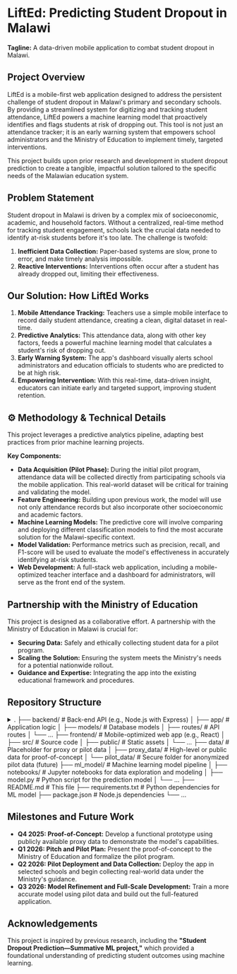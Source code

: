 #  LiftEd: Predicting Student Dropout in Malawi

**Tagline:** A data-driven mobile application to combat student dropout in Malawi.

##  Project Overview
LiftEd is a mobile-first web application designed to address the persistent challenge of student dropout in Malawi's primary and secondary schools. By providing a streamlined system for digitizing and tracking student attendance, LiftEd powers a machine learning model that proactively identifies and flags students at risk of dropping out. This tool is not just an attendance tracker; it is an early warning system that empowers school administrators and the Ministry of Education to implement timely, targeted interventions.

This project builds upon prior research and development in student dropout prediction to create a tangible, impactful solution tailored to the specific needs of the Malawian education system.

##  Problem Statement
Student dropout in Malawi is driven by a complex mix of socioeconomic, academic, and household factors. Without a centralized, real-time method for tracking student engagement, schools lack the crucial data needed to identify at-risk students before it's too late. The challenge is twofold:
1.  **Inefficient Data Collection:** Paper-based systems are slow, prone to error, and make timely analysis impossible.
2.  **Reactive Interventions:** Interventions often occur after a student has already dropped out, limiting their effectiveness.

##  Our Solution: How LiftEd Works
1.  **Mobile Attendance Tracking:** Teachers use a simple mobile interface to record daily student attendance, creating a clean, digital dataset in real-time.
2.  **Predictive Analytics:** This attendance data, along with other key factors, feeds a powerful machine learning model that calculates a student's risk of dropping out.
3.  **Early Warning System:** The app's dashboard visually alerts school administrators and education officials to students who are predicted to be at high risk.
4.  **Empowering Intervention:** With this real-time, data-driven insight, educators can initiate early and targeted support, improving student retention.

## ⚙️ Methodology & Technical Details
This project leverages a predictive analytics pipeline, adapting best practices from prior machine learning projects.

**Key Components:**
*   **Data Acquisition (Pilot Phase):** During the initial pilot program, attendance data will be collected directly from participating schools via the mobile application. This real-world dataset will be critical for training and validating the model.
*   **Feature Engineering:** Building upon previous work, the model will use not only attendance records but also incorporate other socioeconomic and academic factors.
*   **Machine Learning Models:** The predictive core will involve comparing and deploying different classification models to find the most accurate solution for the Malawi-specific context.
*   **Model Validation:** Performance metrics such as precision, recall, and F1-score will be used to evaluate the model's effectiveness in accurately identifying at-risk students.
*   **Web Development:** A full-stack web application, including a mobile-optimized teacher interface and a dashboard for administrators, will serve as the front end of the system.

##  Partnership with the Ministry of Education
This project is designed as a collaborative effort. A partnership with the Ministry of Education in Malawi is crucial for:
*   **Securing Data:** Safely and ethically collecting student data for a pilot program.
*   **Scaling the Solution:** Ensuring the system meets the Ministry's needs for a potential nationwide rollout.
*   **Guidance and Expertise:** Integrating the app into the existing educational framework and procedures.

##  Repository Structure
<details>
<summary>
.
├── backend/ # Back-end API (e.g., Node.js with Express)
│ ├── app/ # Application logic
│ ├── models/ # Database models
│ ├── routes/ # API routes
│ └── ...
├── frontend/ # Mobile-optimized web app (e.g., React)
│ ├── src/ # Source code
│ ├── public/ # Static assets
│ └── ...
├── data/ # Placeholder for proxy or pilot data
│ ├── proxy_data/ # High-level or public data for proof-of-concept
│ └── pilot_data/ # Secure folder for anonymized pilot data (future)
├── ml_model/ # Machine learning model pipeline
│ ├── notebooks/ # Jupyter notebooks for data exploration and modeling
│ ├── model.py # Python script for the prediction model
│ └── ...
├── README.md # This file
├── requirements.txt # Python dependencies for ML model
├── package.json # Node.js dependencies
└── ...
</summary>summary>
</details>

##  Milestones and Future Work
*   **Q4 2025: Proof-of-Concept:** Develop a functional prototype using publicly available proxy data to demonstrate the model's capabilities.
*   **Q1 2026: Pitch and Pilot Plan:** Present the proof-of-concept to the Ministry of Education and formalize the pilot program.
*   **Q2 2026: Pilot Deployment and Data Collection:** Deploy the app in selected schools and begin collecting real-world data under the Ministry's guidance.
*   **Q3 2026: Model Refinement and Full-Scale Development:** Train a more accurate model using pilot data and build out the full-featured application.

##  Acknowledgements
This project is inspired by previous research, including the **"Student Dropout Prediction—Summative ML project,"** which provided a foundational understanding of predicting student outcomes using machine learning.


